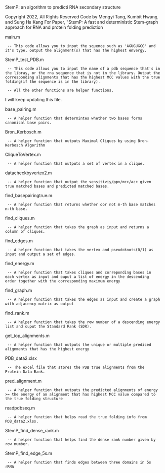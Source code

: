 StemP: an algorithm to predicti RNA secondary structure

Copyright 2022, All Rights Reserved Code by Mengyi Tang, Kumbit Hwang, and Sung Ha Kang For Paper, "StemP: A fast and deterministic Stem-graph approach for RNA and protein folding prediction


main.m

     -- This code allows you to input the squence such as 'AGUGUGCG' and it's type, output the alignment(s) that has the highest envergy.


StemP_test_PDB.m              

     -- This code allows you to input the name of a pdb sequence that's in the libray, or the rna sequence that is not in the library. Output the corresponding alignments that has the highest MCC values with the true folding(if the sequence is in the library).

     -- All the other functions are helper functions.


I will keep updating this file.

base_pairing.m

     -- A helper function that determintes whether two bases forms canonical base pairs.


Bron_Kerbosch.m

     -- A helper function that outputs Maximal Cliques by using Bron-Kerbosch Algorithm


CliqueToVertex.m

     -- A helper function that outputs a set of vertex in a clique.


datacheckbyvertex2.m

     -- A helper function that output the sensitiviy/ppv/mcc/acc given true matched bases and predicted matched bases.


find_basepairingtrue.m

     -- A helper function that returns whether oor not m-th base matches n-th base.

find_cliques.m

     -- A helper function that takes the graph as input and returns a column of cliques.


find_edges.m

     -- A helper function that takes the vertex and pseudoknots(0/1) as input and output a set of edges.

find_energy.m

     -- A helper function that takes cliques and correponding bases in each vertex as input and ouput a list of energy in the descending order together with the corresponding maximum energy

find_graph.m

     -- A helper function that takes the edges as input and create a graph with adjacency matrix as output

find_rank.m

     -- A helper function that takes the row number of a descending energy list and ouput the Standard Rank (SDR).

get_top_alignments.m

     -- A helper function that outputs the unique or multiple prediced alignments that has the highest energy

PDB_data2.xlsx

     -- The excel file that stores the PDB true alignments from the Protein Data Bank.

pred_alignment.m

     -- A helper function that outputs the predicted alignments of energy >= the energy of an alignment that has highest MCC value compared to the true folding structure

readpdbseq.m

     -- A helper function that helps read the true folding info from PDB_data2.xlsx.

StemP_find_dense_rank.m

     -- A helper function that helps find the dense rank number given by row number.


StemP_find_edge_5s.m

     -- A helper function that finds edges between three domains in 5s rRNA


